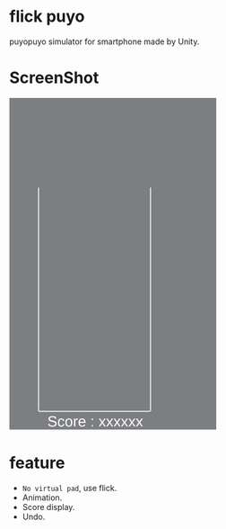 # flick puyo
puyopuyo simulator for smartphone made by Unity.

# ScreenShot 
![ss](https://github.com/KeigoKato19/flick_puyo/blob/master/screenshot.gif)

# feature 
+ `No virtual pad`, use flick.
+ Animation.
+ Score display.
+ Undo.
